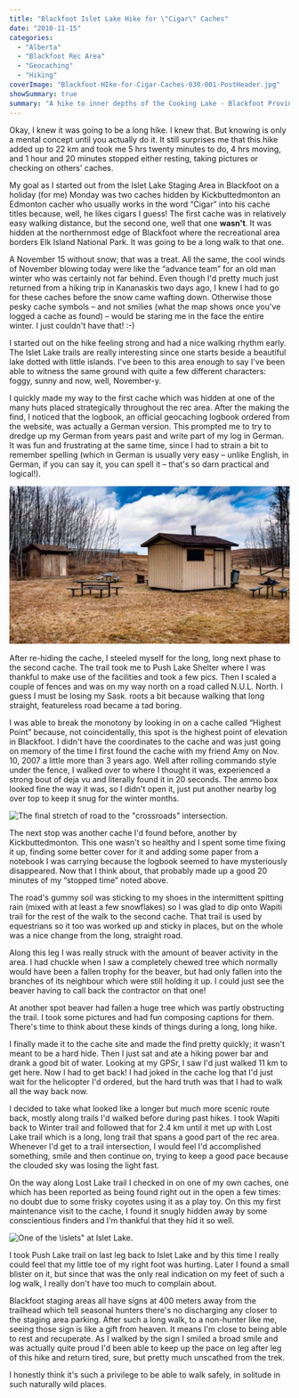```yaml
---
title: "Blackfoot Islet Lake Hike for \"Cigar\" Caches"
date: "2010-11-15"
categories: 
  - "Alberta"
  - "Blackfoot Rec Area"
  - "Geocaching"
  - "Hiking"
coverImage: "Blackfoot-HIke-for-Cigar-Caches-030-001-PostHeader.jpg"
showSummary: true
summary: "A hike to inner depths of the Cooking Lake - Blackfoot Provincial Recreation Area. Starting from the Islet Lake Staging Area, I was on the hunt for 'cigar' caches."
---
```


Okay, I knew it was going to be a long hike. I knew that. But knowing is only a mental concept until you actually do it. It still surprises me that this hike added up to 22 km and took me 5 hrs twenty minutes to do, 4 hrs moving, and 1 hour and 20 minutes stopped either resting, taking pictures or checking on others' caches.

My goal as I started out from the Islet Lake Staging Area in Blackfoot on a holiday (for me) Monday was two caches hidden by Kickbuttedmonton an Edmonton cacher who usually works in the word “Cigar” into his cache titles because, well, he likes cigars I guess! The first cache was in relatively easy walking distance, but the second one, well that one **wasn't**. It was hidden at the northernmost edge of Blackfoot where the recreational area borders Elk Island National Park. It was going to be a long walk to that one.

A November 15 without snow; that was a treat. All the same, the cool winds of November blowing today were like the “advance team” for an old man winter who was certainly not far behind. Even though I'd pretty much just returned from a hiking trip in Kananaskis two days ago, I knew I had to go for these caches before the snow came wafting down. Otherwise those pesky cache symbols – and not smilies (what the map shows once you've logged a cache as found) – would be staring me in the face the entire winter. I just couldn't have that! :-)

I started out on the hike feeling strong and had a nice walking rhythm early. The Islet Lake trails are really interesting since one starts beside a beautiful lake dotted with little islands. I've been to this area enough to say I've been able to witness the same ground with quite a few different characters: foggy, sunny and now, well, November-y.

I quickly made my way to the first cache which was hidden at one of the many huts placed strategically throughout the rec area. After the making the find, I noticed that the logbook, an official geocaching logbook ordered from the website, was actually a German version. This prompted me to try to dredge up my German from years past and write part of my log in German. It was fun and frustrating at the same time, since I had to strain a bit to remember spelling (which in German is usually very easy – unlike English, in German, if you can say it, you can spell it – that's so darn practical and logical!).

![Push Lake Shelter](Blackfoot-HIke-for-Cigar-Caches-054-610x343-1.jpg "Push Lake Shelter")

After re-hiding the cache, I steeled myself for the long, long next phase to the second cache. The trail took me to Push Lake Shelter where I was thankful to make use of the facilities and took a few pics. Then I scaled a couple of fences and was on my way north on a road called N.U.L. North. I guess I must be losing my Sask. roots a bit because walking that long straight, featureless road became a tad boring.

I was able to break the monotony by looking in on a cache called “Highest Point” because, not coincidentally, this spot is the highest point of elevation in Blackfoot. I didn't have the coordinates to the cache and was just going on memory of the time I first found the cache with my friend Amy on Nov. 10, 2007 a little more than 3 years ago. Well after rolling commando style under the fence, I walked over to where I thought it was, experienced a strong bout of deja vu and literally found it in 20 seconds. The ammo box looked fine the way it was, so I didn't open it, just put another nearby log over top to keep it snug for the winter months.

![The final stretch of road to the \"crossroads\" intersection.](Blackfoot-HIke-for-Cigar-Caches-064-610x343-1.jpg "The final stretch of road to the \"crossroads\" intersection.")

The next stop was another cache I'd found before, another by Kickbuttedmonton. This one wasn't so healthy and I spent some time fixing it up, finding some better cover for it and adding some paper from a notebook I was carrying because the logbook seemed to have mysteriously disappeared. Now that I think about, that probably made up a good 20 minutes of my “stopped time” noted above.

The road's gummy soil was sticking to my shoes in the intermittent spitting rain (mixed with at least a few snowflakes) so I was glad to dip onto Wapiti trail for the rest of the walk to the second cache. That trail is used by equestrians so it too was worked up and sticky in places, but on the whole was a nice change from the long, straight road.

Along this leg I was really struck with the amount of beaver activity in the area. I had chuckle when I saw a completely chewed tree which normally would have been a fallen trophy for the beaver, but had only fallen into the branches of its neighbour which were still holding it up. I could just see the beaver having to call back the contractor on that one!

At another spot beaver had fallen a huge tree which was partly obstructing the trail. I took some pictures and had fun composing captions for them. There's time to think about these kinds of things during a long, long hike.

I finally made it to the cache site and made the find pretty quickly; it wasn't meant to be a hard hide. Then I just sat and ate a hiking power bar and drank a good bit of water. Looking at my GPSr, I saw I'd just walked 11 km to get here. Now I had to get back! I had joked in the cache log that I'd just wait for the helicopter I'd ordered, but the hard truth was that I had to walk all the way back now.

I decided to take what looked like a longer but much more scenic route back, mostly along trails I'd walked before during past hikes. I took Wapiti back to Winter trail and followed that for 2.4 km until it met up with Lost Lake trail which is a long, long trail that spans a good part of the rec area. Whenever I'd get to a trail intersection, I would feel I'd accomplished something, smile and then continue on, trying to keep a good pace because the clouded sky was losing the light fast.

On the way along Lost Lake trail I checked in on one of my own caches, one which has been reported as being found right out in the open a few times: no doubt due to some frisky coyotes using it as a play toy. On this my first maintenance visit to the cache, I found it snugly hidden away by some conscientious finders and I'm thankful that they hid it so well.

![One of the \islets\" at Islet Lake.](Blackfoot-HIke-for-Cigar-Caches-124-610x343-1.jpg "One of the \"islets\" at Islet Lake.")

I took Push Lake trail on last leg back to Islet Lake and by this time I really could feel that my little toe of my right foot was hurting. Later I found a small blister on it, but since that was the only real indication on my feet of such a log walk, I really don't have too much to complain about.

Blackfoot staging areas all have signs at 400 meters away from the trailhead which tell seasonal hunters there's no discharging any closer to the staging area parking. After such a long walk, to a non-hunter like me, seeing those sign is like a gift from heaven. It means I'm close to being able to rest and recuperate. As I walked by the sign I smiled a broad smile and was actually quite proud I'd been able to keep up the pace on leg after leg of this hike and return tired, sure, but pretty much unscathed from the trek.

I honestly think it's such a privilege to be able to walk safely, in solitude in such naturally wild places.
